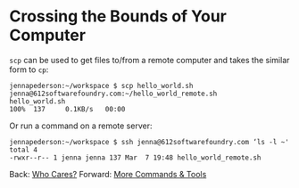 # Crossing the Bounds of Your Computer

`scp` can be used to get files to/from a remote computer and takes the similar form to `cp`:

```
jennapederson:~/workspace $ scp hello_world.sh jenna@612softwarefoundry.com:~/hello_world_remote.sh
hello_world.sh                                                     100%  137     0.1KB/s   00:00
```

Or run a command on a remote server:

```
jennapederson:~/workspace $ ssh jenna@612softwarefoundry.com ‘ls -l ~'
total 4
-rwxr--r-- 1 jenna jenna 137 Mar  7 19:48 hello_world_remote.sh
```

Back: [Who Cares?](11_who_cares.md)
Forward: [More Commands & Tools](17_commands_and_tools.md)
